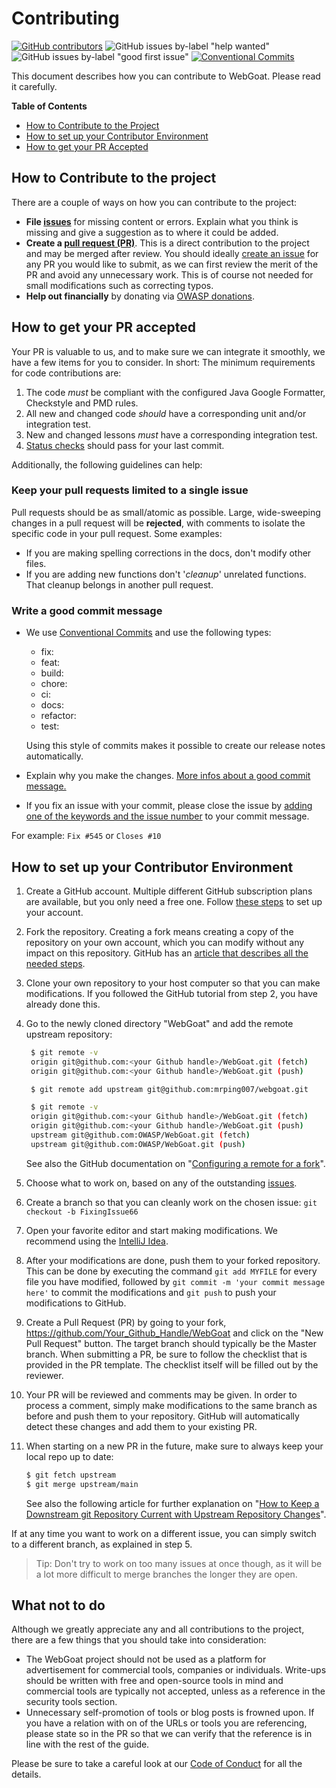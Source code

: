 # Contributing

[![GitHub contributors](https://img.shields.io/github/contributors/mrping007/webgoat.svg)](https://github.com/mrping007/webgoat/graphs/contributors)
![GitHub issues by-label "help wanted"](https://img.shields.io/github/issues/mrping007/webgoat/help%20wanted.svg)
![GitHub issues by-label "good first issue"](https://img.shields.io/github/issues/mrping007/webgoat/good%20first%20issue.svg)
[![Conventional Commits](https://img.shields.io/badge/Conventional%20Commits-1.0.0-%23FE5196?logo=conventionalcommits&logoColor=white)](https://conventionalcommits.org)

This document describes how you can contribute to WebGoat. Please read it carefully.

**Table of Contents**

* [How to Contribute to the Project](#how-to-contribute-to-the-project)
* [How to set up your Contributor Environment](#how-to-set-up-your-contributor-environment)
* [How to get your PR Accepted](#how-to-get-your-pr-accepted)

## How to Contribute to the project

There are a couple of ways on how you can contribute to the project:

* **File [issues](https://github.com/mrping007/webgoat/issues "Webgoat Issues")** for missing content or errors. Explain what you think is missing and give a suggestion as to where it could be added.
* **Create a [pull request (PR)](https://github.com/mrping007/webgoat/pulls "Create a pull request")**. This is a direct contribution to the project and may be merged after review. You should ideally [create an issue](https://github.com/mrping007/webgoat/issues "WebGoat Issues") for any PR you would like to submit, as we can first review the merit of the PR and avoid any unnecessary work. This is of course not needed for small modifications such as correcting typos.
* **Help out financially** by donating via [OWASP donations](https://owasp.org/donate/?reponame=www-project-webgoat&title=OWASP+WebGoat).

## How to get your PR accepted

Your PR is valuable to us, and to make sure we can integrate it smoothly, we have a few items for you to consider. In short:
The minimum requirements for code contributions are:

1. The code _must_ be compliant with the configured Java Google Formatter, Checkstyle and PMD rules.
2. All new and changed code _should_ have a corresponding unit and/or integration test.
3. New and changed lessons _must_ have a corresponding integration test.
4. [Status checks](https://docs.github.com/en/github/collaborating-with-pull-requests/collaborating-on-repositories-with-code-quality-features/about-status-checks) should pass for your last commit.

Additionally, the following guidelines can help:

### Keep your pull requests limited to a single issue

Pull requests should be as small/atomic as possible. Large, wide-sweeping changes in a pull request will be **rejected**, with comments to isolate the specific code in your pull request. Some examples:

* If you are making spelling corrections in the docs, don't modify other files.
* If you are adding new functions don't '*cleanup*' unrelated functions. That cleanup belongs in another pull request.

### Write a good commit message

* We use [Conventional Commits](https://www.conventionalcommits.org/en/v1.0.0/) and use the following types:

  - fix:
  - feat:
  - build:
  - chore:
  - ci:
  - docs:
  - refactor:
  - test:

  Using this style of commits makes it possible to create our release notes automatically.

* Explain why you make the changes. [More infos about a good commit message.](https://betterprogramming.pub/stop-writing-bad-commit-messages-8df79517177d)

* If you fix an issue with your commit, please close the issue by [adding one of the keywords and the issue number](https://docs.github.com/en/issues/tracking-your-work-with-issues/linking-a-pull-request-to-an-issue) to your commit message.

For example: `Fix #545` or `Closes #10`

## How to set up your Contributor Environment

1. Create a GitHub account. Multiple different GitHub subscription plans are available, but you only need a free one. Follow [these steps](https://help.github.com/en/articles/signing-up-for-a-new-github-account "Signing up for a new GitHub account") to set up your account.
2. Fork the repository. Creating a fork means creating a copy of the repository on your own account, which you can modify without any impact on this repository. GitHub has an [article that describes all the needed steps](https://help.github.com/en/articles/fork-a-repo "Fork a repo").
3. Clone your own repository to your host computer so that you can make modifications. If you followed the GitHub tutorial from step 2, you have already done this.
4. Go to the newly cloned directory "WebGoat" and add the remote upstream repository:

   ```bash
   	$ git remote -v
   	origin git@github.com:<your Github handle>/WebGoat.git (fetch)
   	origin git@github.com:<your Github handle>/WebGoat.git (push)

   	$ git remote add upstream git@github.com:mrping007/webgoat.git

   	$ git remote -v
   	origin git@github.com:<your Github handle>/WebGoat.git (fetch)
   	origin git@github.com:<your Github handle>/WebGoat.git (push)
   	upstream git@github.com:OWASP/WebGoat.git (fetch)
   	upstream git@github.com:OWASP/WebGoat.git (push)
   ```

   See also the GitHub documentation on "[Configuring a remote for a fork](https://docs.github.com/en/free-pro-team@latest/github/collaborating-with-issues-and-pull-requests/configuring-a-remote-for-a-fork "Configuring a remote for a fork")".

5. Choose what to work on, based on any of the outstanding [issues](https://github.com/mrping007/webgoat/issues "WebGoat Issues").

6. Create a branch so that you can cleanly work on the chosen issue: `git checkout -b FixingIssue66`

7. Open your favorite editor and start making modifications. We recommend using the [IntelliJ Idea](https://www.jetbrains.com/idea/).

8. After your modifications are done, push them to your forked repository. This can be done by executing the command `git add MYFILE` for every file you have modified, followed by `git commit -m 'your commit message here'` to commit the modifications and `git push` to push your modifications to GitHub.

9. Create a Pull Request (PR) by going to your fork, <https://github.com/Your_Github_Handle/WebGoat> and click on the "New Pull Request" button. The target branch should typically be the Master branch. When submitting a PR, be sure to follow the checklist that is provided in the PR template. The checklist itself will be filled out by the reviewer.

10. Your PR will be reviewed and comments may be given. In order to process a comment, simply make modifications to the same branch as before and push them to your repository. GitHub will automatically detect these changes and add them to your existing PR.

11. When starting on a new PR in the future, make sure to always keep your local repo up to date:

    ```bash
    $ git fetch upstream
    $ git merge upstream/main
    ```

    See also the following article for further explanation on "[How to Keep a Downstream git Repository Current with Upstream Repository Changes](https://medium.com/sweetmeat/how-to-keep-a-downstream-git-repository-current-with-upstream-repository-changes-10b76fad6d97 "How to Keep a Downstream git Repository Current with Upstream Repository Changes")".

If at any time you want to work on a different issue, you can simply switch to a different branch, as explained in step 5.

> Tip: Don't try to work on too many issues at once though, as it will be a lot more difficult to merge branches the longer they are open.

## What not to do

Although we greatly appreciate any and all contributions to the project, there are a few things that you should take into consideration:

* The WebGoat project should not be used as a platform for advertisement for commercial tools, companies or individuals. Write-ups should be written with free and open-source tools in mind and commercial tools are typically not accepted, unless as a reference in the security tools section.
* Unnecessary self-promotion of tools or blog posts is frowned upon. If you have a relation with on of the URLs or tools you are referencing, please state so in the PR so that we can verify that the reference is in line with the rest of the guide.

Please be sure to take a careful look at our [Code of Conduct](https://github.com/mrping007/webgoat/blob/master/CODE_OF_CONDUCT.md) for all the details.
